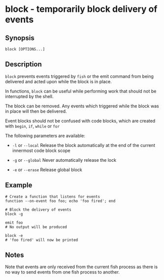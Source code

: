 # block - temporarily block delivery of events

## Synopsis

```
block [OPTIONS...]
```

## Description

`block` prevents events triggered by `fish` or the emit command from being delivered and acted upon while the block is in place.

In functions, `block` can be useful while performing work that should not be interrupted by the shell.

The block can be removed. Any events which triggered while the block was in place will then be delivered.

Event blocks should not be confused with code blocks, which are created with `begin`, `if`, `while` or `for`

The following parameters are available:


* `-l` or `--local` Release the block automatically at the end of the current innermost code block scope


* `-g` or `--global` Never automatically release the lock


* `-e` or `--erase` Release global block

## Example

```
# Create a function that listens for events
function --on-event foo foo; echo 'foo fired'; end

# Block the delivery of events
block -g

emit foo
# No output will be produced

block -e
# 'foo fired' will now be printed
```

## Notes

Note that events are only received from the current fish process as there is no way to send events from one fish process to another.

